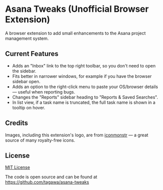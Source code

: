 # Asana Tweaks (Unofficial Browser Extension)

A browser extension to add small enhancements to the Asana project management system.

## Current Features

* Adds an "Inbox" link to the top right toolbar, so you don't need to open the sidebar.
* Fits better in narrower windows, for example if you have the browser sidebar open.
* Adds an option to the right-click menu to paste your OS/browser details — useful when reporting bugs.
* Changes the "Reports" sidebar heading to "Reports & Saved Searches".
* In list view, if a task name is truncated, the full task name is shown in a tooltip on hover.

## Credits

Images, including this extension's logo, are from [iconmonstr](https://iconmonstr.com/) — a great source of many royalty-free icons.

## License

[MIT License](https://opensource.org/licenses/MIT)

The code is open source and can be found at https://github.com/tagawa/asana-tweaks
